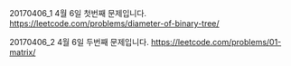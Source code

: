 ﻿20170406_1
4월 6일 첫번째 문제입니다.
https://leetcode.com/problems/diameter-of-binary-tree/

20170406_2
4월 6일 두번째 문제입니다.
https://leetcode.com/problems/01-matrix/
